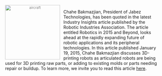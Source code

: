 <div style="font-size:80%; text-align: center; float:left;margin-right: 1em; color:grey;"><img src="/img/blog/RIA_400x400.png" alt="aircraft" style="width:180px; display: block;margin-bottom: 0.2em;"></div>

Chahe Bakmazjian, President of Jabez Technologies, has been quoted in the latest Industry Insights article published by the Robotic Industries Association. The article entitled Robotics in 2015 and Beyond, looks ahead at the rapidly expanding future of robotic applications and its peripheral technologies.  In this article published January 19, 2015, Chahe Bakmazjian discusses 3D-printing robots as articulated robots are being used for 3D printing raw parts, or adding to existing molds or parts needing repair or buildup. To learn more, we invite you to read this article <a href="https://www.robotics.org/content-detail.cfm/Industrial-Robotics-Industry-Insights/Robotics-2015-and-Beyond-Collaboration-Connectivity-Convergence/content_id/5188">here</a>.